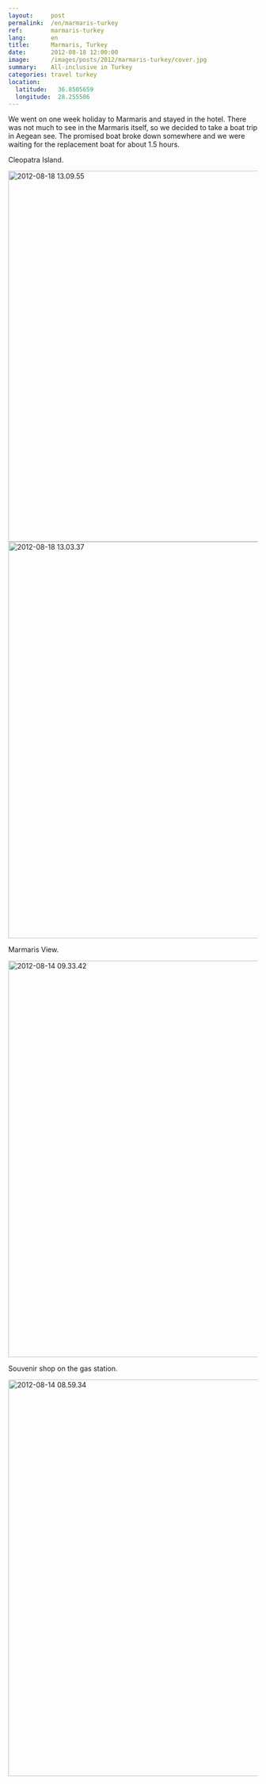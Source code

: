 ```yaml
---
layout:     post
permalink:  /en/marmaris-turkey
ref:        marmaris-turkey
lang:       en
title:      Marmaris, Turkey
date:       2012-08-18 12:00:00
image:      /images/posts/2012/marmaris-turkey/cover.jpg
summary:    All-inclusive in Turkey
categories: travel turkey
location:
  latitude:   36.8505659
  longitude:  28.255586
---
```


<section class="text-block">
  We went on one week holiday to Marmaris and stayed in the hotel.
  There was not much to see in the Marmaris itself, so we decided to take a boat trip in Aegean see.
  The promised boat broke down somewhere and we were waiting for the replacement boat for about 1.5 hours.
</section>

Cleopatra Island.

<a href="https://www.flickr.com/photos/118782975@N05/12861964693/" title="2012-08-18 13.09.55 by elevenroute, on Flickr"><img src="/images/bg.png" data-src="https://farm8.staticflickr.com/7402/12861964693_cd502af4ff_b.jpg" width="1000" height="748" alt="2012-08-18 13.09.55"></a>
<a href="https://www.flickr.com/photos/118782975@N05/12862590144/" title="2012-08-18 13.03.37 by elevenroute, on Flickr"><img src="/images/bg.png" data-src="https://farm8.staticflickr.com/7351/12862590144_72e6c28196_b.jpg" width="598" height="800" alt="2012-08-18 13.03.37"></a>

Marmaris View.

<a href="https://www.flickr.com/photos/118782975@N05/12862602984/" title="2012-08-14 09.33.42 by elevenroute, on Flickr"><img src="/images/bg.png" data-src="https://farm8.staticflickr.com/7422/12862602984_08059cd931_b.jpg" width="598" height="800" alt="2012-08-14 09.33.42"></a>

Souvenir shop on the gas station.

<a href="https://www.flickr.com/photos/118782975@N05/12862619504/" title="2012-08-14 08.59.34 by elevenroute, on Flickr"><img src="/images/bg.png" data-src="https://farm4.staticflickr.com/3668/12862619504_b49afb1063_b.jpg" width="598" height="800" alt="2012-08-14 08.59.34"></a>
